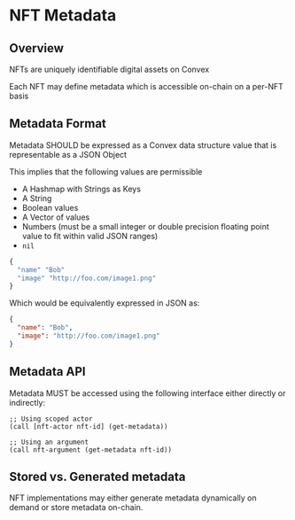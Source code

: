 # NFT Metadata

## Overview

NFTs are uniquely identifiable digital assets on Convex

Each NFT may define metadata which is accessible on-chain on a per-NFT basis

## Metadata Format

Metadata SHOULD be expressed as a Convex data structure value that is representable as a JSON Object

This implies that the following values are permissible
- A Hashmap with Strings as Keys
- A String
- Boolean values
- A Vector of values
- Numbers (must be a small integer or double precision floating point value to fit within valid JSON ranges)
- `nil`

```clojure
{
  "name" "Bob"
  "image" "http://foo.com/image1.png"
}
```
Which would be equivalently expressed in JSON as:

```json
{
  "name": "Bob",
  "image": "http://foo.com/image1.png"
}
```

## Metadata API

Metadata MUST be accessed using the following interface either directly or indirectly:

```
;; Using scoped actor
(call [nft-actor nft-id] (get-metadata))

;; Using an argument
(call nft-argument (get-metadata nft-id))
```

## Stored vs. Generated metadata

NFT implementations may either generate metadata dynamically on demand or store metadata on-chain.

